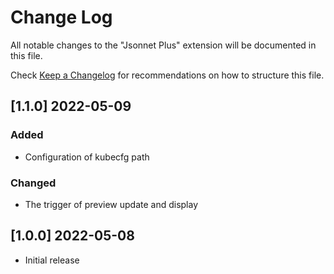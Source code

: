 # Change Log
All notable changes to the "Jsonnet Plus" extension will be documented in this file.

Check [Keep a Changelog](http://keepachangelog.com/) for recommendations on how to structure this file.

## [1.1.0] 2022-05-09
### Added
- Configuration of kubecfg path

### Changed
- The trigger of preview update and display

## [1.0.0] 2022-05-08
- Initial release
